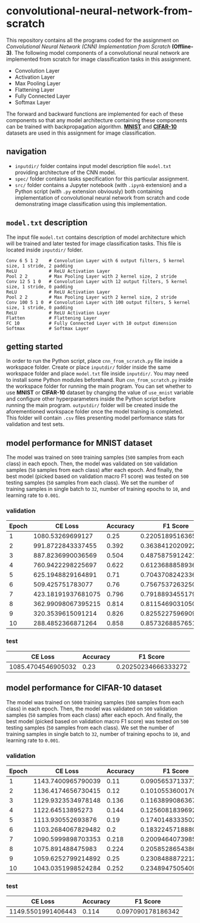 # convolutional-neural-network-from-scratch  

This repository contains all the programs coded for the assignment on *Convolutional Neural Network (CNN) Implementation from Scratch* **(Offline-3)**. The following model components of a convolutional neural network are implemented from scratch for image classification tasks in this assignment.  

- Convolution Layer  
- Activation Layer  
- Max Pooling Layer  
- Flattening Layer  
- Fully Connected Layer  
- Softmax Layer  

The forward and backward functions are implemented for each of these components so that any model architecture containing these components can be trained with backpropagation algorithm. **[MNIST](http://yann.lecun.com/exdb/mnist/)** and **[CIFAR-10](https://www.cs.toronto.edu/~kriz/cifar.html)** datasets are used in this assignment for image classification.  



## navigation  

- `inputdir/` folder contains input model description file `model.txt` providing architecture of the CNN model.  
- `spec/` folder contains tasks specification for this particular assignment.  
- `src/` folder contains a Jupyter notebook (with `.ipynb` extension) and a Python script (with `.py` extension obviously) both containing implementation of convolutional neural network from scratch and code demonstrating image classification using this implementation.  



## `model.txt` description  

The input file `model.txt` contains description of model architecture which will be trained and later tested for image classification tasks. This file is located inside `inputdir/` folder.  

```
Conv 6 5 1 2    # Convolution Layer with 6 output filters, 5 kernel size, 1 stride, 2 padding
ReLU			# ReLU Activation Layer
Pool 2 2		# Max Pooling Layer with 2 kernel size, 2 stride
Conv 12 5 1 0	# Convolution Layer with 12 output filters, 5 kernel size, 1 stride, 0 padding
ReLU			# ReLU Activation Layer
Pool 2 2		# Max Pooling Layer with 2 kernel size, 2 stride
Conv 100 5 1 0  # Convolution Layer with 100 output filters, 5 kernel size, 1 stride, 0 padding
ReLU			# ReLU Activation Layer
Flatten			# Flattening Layer
FC 10			# Fully Connected Layer with 10 output dimension
Softmax			# Softmax Layer
```



## getting started  

In order to run the Python script, place `cnn_from_scratch.py` file inside a workspace folder. Create or place `inputdir/` folder inside the same workspace folder and place `model.txt` file inside `inputdir/`. You may need to install some Python modules beforehand. Run `cnn_from_scratch.py` inside the workspace folder for running the main program. You can set whether to use **MNIST** or **CIFAR-10** dataset by changing the value of `use_mnist` variable and configure other hyperparameters inside the Python script before running the main program. `outputdir/` folder will be created inside the aforementioned workspace folder once the model training is completed. This folder will contain `.csv` files presenting model performance stats for validation and test sets.  



## model performance for MNIST dataset  

The model was trained on `5000` training samples (`500` samples from each class) in each epoch. Then, the model was validated on `500` validation samples (`50` samples from each class) after each epoch. And finally, the best model (picked based on validation macro F1 score) was tested on `500` testing samples (`50` samples from each class). We set the number of training samples in single batch to `32`, number of training epochs to `10`, and learning rate to `0.001`.  



### validation  

| Epoch | CE Loss            | Accuracy | F1 Score            |
| ----- | ------------------ | -------- | ------------------- |
| 1     | 1080.53269699127   | 0.25     | 0.2205189516365987  |
| 2     | 991.8722843337455  | 0.392    | 0.3638412020922     |
| 3     | 887.8236990036569  | 0.504    | 0.48758759124211776 |
| 4     | 760.9422298225697  | 0.622    | 0.6123688858936503  |
| 5     | 625.1948829164891  | 0.71     | 0.7043708242336805  |
| 6     | 509.425751783077   | 0.76     | 0.7567537263250593  |
| 7     | 423.18191937681075 | 0.796    | 0.7918893455179207  |
| 8     | 362.99098067395215 | 0.814    | 0.8115469031050193  |
| 9     | 320.3539615091214  | 0.826    | 0.825522759690996   |
| 10    | 288.4852366871264  | 0.858    | 0.8573268857651335  |



### test  

| CE Loss            | Accuracy | F1 Score            |
| ------------------ | -------- | ------------------- |
| 1085.4704546905032 | 0.23     | 0.20250234666333272 |



## model performance for CIFAR-10 dataset  

The model was trained on `5000` training samples (`500` samples from each class) in each epoch. Then, the model was validated on `500` validation samples (`50` samples from each class) after each epoch. And finally, the best model (picked based on validation macro F1 score) was tested on `500` testing samples (`50` samples from each class). We set the number of training samples in single batch to `32`, number of training epochs to `10`, and learning rate to `0.001`.  



### validation  

| Epoch | CE Loss            | Accuracy | F1 Score            |
| ----- | ------------------ | -------- | ------------------- |
| 1     | 1143.7400965790039 | 0.11     | 0.09056537133717127 |
| 2     | 1136.4174656730415 | 0.12     | 0.10105536001763307 |
| 3     | 1129.9323534978148 | 0.136    | 0.11638990863679743 |
| 4     | 1122.64513895273   | 0.144    | 0.12560818396920126 |
| 5     | 1113.930552693876  | 0.19     | 0.17401483335027573 |
| 6     | 1103.2684067829482 | 0.2      | 0.18322457188806082 |
| 7     | 1090.5999898703353 | 0.218    | 0.2009464073985583  |
| 8     | 1075.891488475983  | 0.224    | 0.2058528654386992  |
| 9     | 1059.6252799214892 | 0.25     | 0.23084888722128089 |
| 10    | 1043.0351998524284 | 0.252    | 0.23489475054096495 |



### test  

| CE Loss            | Accuracy | F1 Score          |
| ------------------ | -------- | ----------------- |
| 1149.5501991406443 | 0.114    | 0.097090178186342 |

